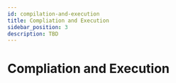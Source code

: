 ```yaml
---
id: compilation-and-execution
title: Compliation and Execution
sidebar_position: 3
description: TBD
---
```


# Compliation and Execution
